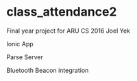 # class_attendance2
Final year project for ARU CS 2016 Joel Yek

Ionic App 

Parse Server

Bluetooth Beacon integration 
